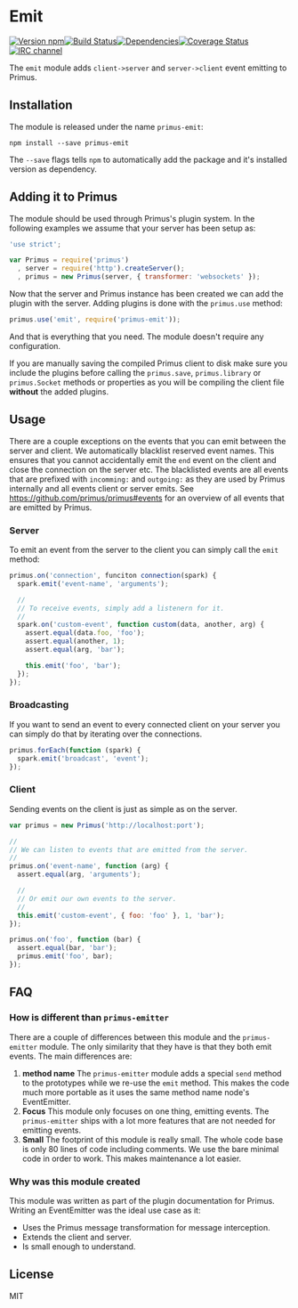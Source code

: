 # Emit

[![Version npm](http://img.shields.io/npm/v/primus-emit.svg?style=flat-square)](http://browsenpm.org/package/primus-emit)[![Build Status](http://img.shields.io/travis/primus/emit/master.svg?style=flat-square)](https://travis-ci.org/primus/emit)[![Dependencies](https://img.shields.io/david/primus/emit.svg?style=flat-square)](https://david-dm.org/primus/emit)[![Coverage Status](http://img.shields.io/coveralls/primus/emit/master.svg?style=flat-square)](https://coveralls.io/r/primus/emit?branch=master)[![IRC channel](http://img.shields.io/badge/IRC-irc.freenode.net%23primus-00a8ff.svg?style=flat-square)](http://webchat.freenode.net/?channels=primus)

The `emit` module adds `client->server` and `server->client` event emitting to
Primus.

## Installation

The module is released under the name `primus-emit`:

```
npm install --save primus-emit
```

The `--save` flags tells `npm` to automatically add the package and it's
installed version as dependency.

## Adding it to Primus

The module should be used through Primus's plugin system. In the following
examples we assume that your server has been setup as:

```js
'use strict';

var Primus = require('primus')
  , server = require('http').createServer();
  , primus = new Primus(server, { transformer: 'websockets' });
```

Now that the server and Primus instance has been created we can add the plugin
with the server. Adding plugins is done with the `primus.use` method:

```js
primus.use('emit', require('primus-emit'));
```

And that is everything that you need. The module doesn't require any
configuration.

If you are manually saving the compiled Primus client to disk make sure you
include the plugins before calling the `primus.save`, `primus.library` or
`primus.Socket` methods or properties as you will be compiling the client file
**without** the added plugins.

## Usage

There are a couple exceptions on the events that you can emit between the server
and client. We automatically blacklist reserved event names. This ensures that
you cannot accidentally emit the `end` event on the client and close the
connection on the server etc. The blacklisted events are all events that are
prefixed with `incomming:` and `outgoing:` as they are used by Primus internally
and all events client or server emits. See https://github.com/primus/primus#events
for an overview of all events that are emitted by Primus.

### Server

To emit an event from the server to the client you can simply call the `emit`
method:

```js
primus.on('connection', funciton connection(spark) {
  spark.emit('event-name', 'arguments');

  //
  // To receive events, simply add a listenern for it.
  //
  spark.on('custom-event', function custom(data, another, arg) {
    assert.equal(data.foo, 'foo');
    assert.equal(another, 1);
    assert.equal(arg, 'bar');

    this.emit('foo', 'bar');
  });
});
```

### Broadcasting

If you want to send an event to every connected client on your server you can
simply do that by iterating over the connections.

```js
primus.forEach(function (spark) {
  spark.emit('broadcast', 'event');
});
```

### Client

Sending events on the client is just as simple as on the server.

```js
var primus = new Primus('http://localhost:port');

//
// We can listen to events that are emitted from the server.
//
primus.on('event-name', function (arg) {
  assert.equal(arg, 'arguments');

  //
  // Or emit our own events to the server.
  //
  this.emit('custom-event', { foo: 'foo' }, 1, 'bar');
});

primus.on('foo', function (bar) {
  assert.equal(bar, 'bar');
  primus.emit('foo', bar);
});
```

## FAQ

### How is different than `primus-emitter`

There are a couple of differences between this module and the `primus-emitter`
module. The only similarity that they have is that they both emit events. The
main differences are:

1. **method name** The `primus-emitter` module adds a special `send` method to
   the prototypes while we re-use the `emit` method. This makes the code much
   more portable as it uses the same method name node's EventEmitter.
2. **Focus** This module only focuses on one thing, emitting events. The
   `primus-emitter` ships with a lot more features that are not needed for
   emitting events.
3. **Small** The footprint of this module is really small. The whole code base is
   only 80 lines of code including comments. We use the bare minimal code in
   order to work. This makes maintenance a lot easier.

### Why was this module created

This module was written as part of the plugin documentation for Primus. Writing
an EventEmitter was the ideal use case as it:

- Uses the Primus message transformation for message interception.
- Extends the client and server.
- Is small enough to understand.

## License

MIT
